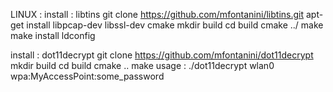 LINUX :
install : libtins
git clone https://github.com/mfontanini/libtins.git
apt-get install libpcap-dev libssl-dev cmake
mkdir build
cd build
cmake ../
make
make install
ldconfig

install : dot11decrypt
git clone https://github.com/mfontanini/dot11decrypt
mkdir build
cd build
cmake ..
make
usage : ./dot11decrypt wlan0 wpa:MyAccessPoint:some_password

